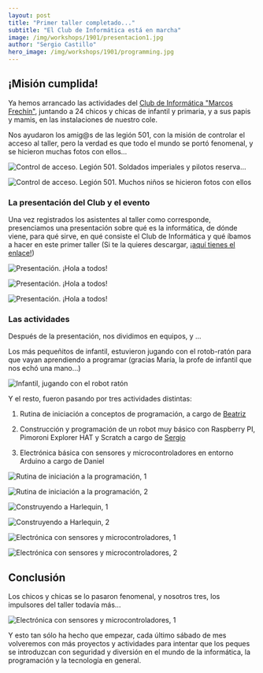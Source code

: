 ```yaml
---
layout: post
title: "Primer taller completado..."
subtitle: "El Club de Informática está en marcha"
image: /img/workshops/1901/presentacion1.jpg
author: "Sergio Castillo"
hero_image: /img/workshops/1901/programming.jpg
---
```


## ¡Misión cumplida!

Ya hemos arrancado las actividades del [Club de Informática "Marcos Frechín"](https://itclub.marcosfrechin.es/), juntando a 24 chicos y chicas de infantil y primaria, y a sus papis y mamis, en las instalaciones de nuestro cole. 

Nos ayudaron los amig@s de las legión 501, con la misión de controlar el acceso al taller, pero la verdad es que todo el mundo se portó fenomenal, y se hicieron muchas fotos con ellos...

![Control de acceso. Legión 501. Soldados imperiales y pilotos reserva...](/img/workshops/1901/501_01.jpg)

![Control de acceso. Legión 501. Muchos niños se hicieron fotos con ellos](/img/workshops/1901/501_02.jpg)

### La presentación del Club y el evento

Una vez registrados los asistentes al taller como corresponde, presenciamos una presentación sobre qué es la informática, de dónde viene, para qué sirve, en qué consiste el Club de Informática y qué íbamos a hacer en este primer taller (Si te la quieres descargar, [¡aquí tienes el enlace!](/docs/workshops/1901/HolaATodos.pptx))

![Presentación. ¡Hola a todos!](/img/workshops/1901/presentacion1.jpg)

![Presentación. ¡Hola a todos!](/img/workshops/1901/presentacion2.jpg)

![Presentación. ¡Hola a todos!](/img/workshops/1901/presentacion_equipo.jpg)

### Las actividades

Después de la presentación, nos dividimos en equipos, y ...

Los más pequeñitos de infantil, estuvieron jugando con el rotob-ratón para que vayan aprendiendo a programar (gracias María, la profe de infantil que nos echó una mano...)

![Infantil, jugando con el robot ratón](/img/workshops/1901/infantil_raton.jpeg)

Y el resto, fueron pasando por tres actividades distintas:

1. Rutina de iniciación a conceptos de programación, a cargo de [Beatriz](https://twitter.com/beatrizremiro)

2. Construcción y programación de un robot muy básico con Raspberry PI, Pimoroni Explorer HAT y Scratch a cargo de [Sergio](https://twitter.com/sergio_castillo)

3. Electrónica básica con sensores y microcontroladores en entorno Arduino a cargo de Daniel

![Rutina de iniciación a la programación, 1](/img/workshops/1901/programming1.jpg)

![Rutina de iniciación a la programación, 2](/img/workshops/1901/programming2.jpg)

![Construyendo a Harlequin, 1](/img/workshops/1901/robotics1.jpg)

![Construyendo a Harlequin, 2](/img/workshops/1901/robotics2.jpg)

![Electrónica con sensores y microcontroladores, 1](/img/workshops/1901/electronics1.jpg)

![Electrónica con sensores y microcontroladores, 2](/img/workshops/1901/electronics2.jpg)

## Conclusión

Los chicos y chicas se lo pasaron fenomenal, y nosotros tres, los impulsores del taller todavía más... 

![Electrónica con sensores y microcontroladores, 1](/img/workshops/1901/itclub_team.jpg)

Y esto tan sólo ha hecho que empezar, cada último sábado de mes volveremos con más proyectos y actividades para intentar que los peques se introduzcan con seguridad y diversión en el mundo de la informática, la programación y la tecnología en general.
